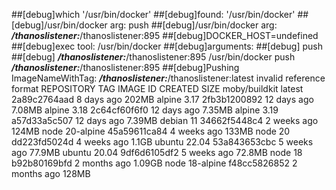 ##[debug]which '/usr/bin/docker'
##[debug]found: '/usr/bin/docker'
##[debug]/usr/bin/docker arg: push
##[debug]/usr/bin/docker arg: ***/thanoslistener:***/thanoslistener:895
##[debug]DOCKER_HOST=undefined
##[debug]exec tool: /usr/bin/docker
##[debug]arguments:
##[debug]   push
##[debug]   ***/thanoslistener:***/thanoslistener:895
/usr/bin/docker push ***/thanoslistener:***/thanoslistener:895
##[debug]Pushing ImageNameWithTag: ***/thanoslistener:***/thanoslistener:latest
invalid reference format
REPOSITORY              TAG         IMAGE ID       CREATED         SIZE
moby/buildkit           latest      2a89c2764aad   8 days ago      202MB
alpine                  3.17        2fb3b1200892   12 days ago     7.08MB
alpine                  3.18        2c64cf60f6f0   12 days ago     7.35MB
alpine                  3.19        a57d33a5c507   12 days ago     7.39MB
debian                  11          34662f5448c4   2 weeks ago     124MB
node                    20-alpine   45a59611ca84   4 weeks ago     133MB
node                    20          dd223fd5024d   4 weeks ago     1.1GB
ubuntu                  22.04       53a843653cbc   5 weeks ago     77.9MB
ubuntu                  20.04       9df6d6105df2   5 weeks ago     72.8MB
node                    18          b92b80169bfd   2 months ago    1.09GB
node                    18-alpine   f48cc5826852   2 months ago    128MB
